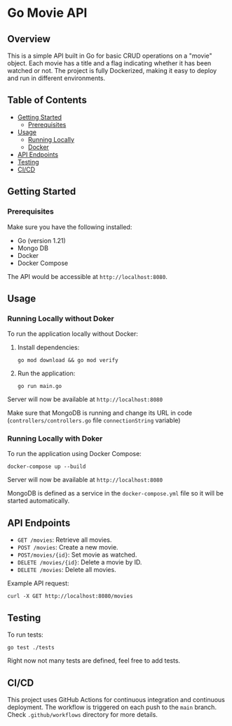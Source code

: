 
# Go Movie API

## Overview

This is a simple API built in Go for basic CRUD operations on a "movie" object. Each movie has a title and a flag indicating whether it has been watched or not. The project is fully Dockerized, making it easy to deploy and run in different environments.

## Table of Contents

-   [Getting Started](#getting-started)
    -   [Prerequisites](#prerequisites)
-   [Usage](#usage)
    -   [Running Locally](#running-locally)
    -   [Docker](#docker)
-   [API Endpoints](#api-endpoints)
-   [Testing](#testing)
-   [CI/CD](#cicd)

## Getting Started

### Prerequisites

Make sure you have the following installed:

-   Go (version 1.21)
-   Mongo DB
-   Docker
-   Docker Compose

The API would be accessible at `http://localhost:8080`.

## Usage

### Running Locally without Doker

To run the application locally without Docker:

1.  Install dependencies:
    
    `go mod download && go mod verify` 
    
2.  Run the application:
    
    `go run main.go` 

Server will now be available at `http://localhost:8080`

Make sure that MongoDB is running and change its URL in code (`controllers/controllers.go` file `connectionString` variable)
    

### Running Locally with Doker

To run the application using Docker Compose:

`docker-compose up --build` 

Server will now be available at `http://localhost:8080`

MongoDB is defined as a service in the `docker-compose.yml` file so it will be started automatically.

## API Endpoints

-   `GET /movies`: Retrieve all movies.
-   `POST /movies`: Create a new movie.
-   `POST/movies/{id}`: Set movie as watched.
-   `DELETE /movies/{id}`: Delete a movie by ID.
-   `DELETE /movies`: Delete all movies.

Example API request:

`curl -X GET http://localhost:8080/movies` 

## Testing

To run tests:

`go test ./tests` 

Right now not many tests are defined, feel free to add tests.

## CI/CD

This project uses GitHub Actions for continuous integration and continuous deployment. The workflow is triggered on each push to the `main` branch. Check `.github/workflows` directory for more details.
